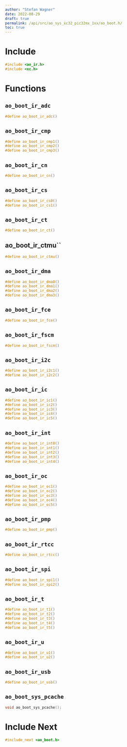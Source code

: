 ```yaml
---
author: "Stefan Wagner"
date: 2022-08-29
draft: true
permalink: /api/src/ao_sys_xc32_pic32mx_1xx/ao_boot.h/
toc: true
---
```


# Include

```c
#include <ao_ir.h>
#include <xc.h>
```

# Functions

## `ao_boot_ir_adc`

```c
#define ao_boot_ir_adc()
```

## `ao_boot_ir_cmp`

```c
#define ao_boot_ir_cmp1()
#define ao_boot_ir_cmp2()
#define ao_boot_ir_cmp3()
```

## `ao_boot_ir_cn`

```c
#define ao_boot_ir_cn()
```

## `ao_boot_ir_cs`

```c
#define ao_boot_ir_cs0()
#define ao_boot_ir_cs1()
```

## `ao_boot_ir_ct`

```c
#define ao_boot_ir_ct()
```

## ao_boot_ir_ctmu``

```c
#define ao_boot_ir_ctmu()
```

## `ao_boot_ir_dma`

```c
#define ao_boot_ir_dma0()
#define ao_boot_ir_dma1()
#define ao_boot_ir_dma2()
#define ao_boot_ir_dma3()
```

## `ao_boot_ir_fce`

```c
#define ao_boot_ir_fce()
```

## `ao_boot_ir_fscm`

```c
#define ao_boot_ir_fscm()
```

## `ao_boot_ir_i2c`

```c
#define ao_boot_ir_i2c1()
#define ao_boot_ir_i2c2()
```

## `ao_boot_ir_ic`

```c
#define ao_boot_ir_ic1()
#define ao_boot_ir_ic2()
#define ao_boot_ir_ic3()
#define ao_boot_ir_ic4()
#define ao_boot_ir_ic5()
```

## `ao_boot_ir_int`

```c
#define ao_boot_ir_int0()
#define ao_boot_ir_int1()
#define ao_boot_ir_int2()
#define ao_boot_ir_int3()
#define ao_boot_ir_int4()
```

## `ao_boot_ir_oc`

```c
#define ao_boot_ir_oc1()
#define ao_boot_ir_oc2()
#define ao_boot_ir_oc3()
#define ao_boot_ir_oc4()
#define ao_boot_ir_oc5()
```

## `ao_boot_ir_pmp`

```c
#define ao_boot_ir_pmp()
```

## `ao_boot_ir_rtcc`

```c
#define ao_boot_ir_rtcc()
```

## `ao_boot_ir_spi`

```c
#define ao_boot_ir_spi1()
#define ao_boot_ir_spi2()
```

## `ao_boot_ir_t`

```c
#define ao_boot_ir_t1()
#define ao_boot_ir_t2()
#define ao_boot_ir_t3()
#define ao_boot_ir_t4()
#define ao_boot_ir_t5()
```

## `ao_boot_ir_u`

```c
#define ao_boot_ir_u1()
#define ao_boot_ir_u2()
```

## `ao_boot_ir_usb`

```c
#define ao_boot_ir_usb()
```

## `ao_boot_sys_pcache`

```c
void ao_boot_sys_pcache();
```

# Include Next

```c
#include_next <ao_boot.h>
```
